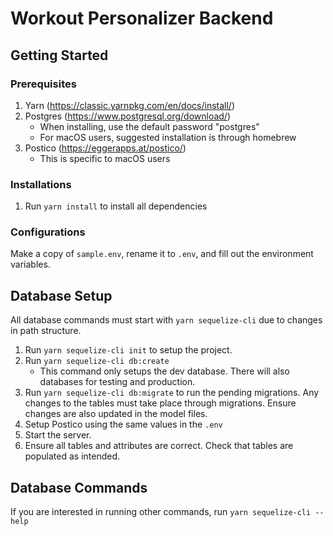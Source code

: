 # Workout Personalizer Backend

## Getting Started

### Prerequisites

1. Yarn (https://classic.yarnpkg.com/en/docs/install/)
2. Postgres (https://www.postgresql.org/download/)
   - When installing, use the default password "postgres"
   - For macOS users, suggested installation is through homebrew
3. Postico (https://eggerapps.at/postico/)
   - This is specific to macOS users

### Installations

1. Run `yarn install` to install all dependencies

### Configurations

Make a copy of `sample.env`, rename it to `.env`, and fill out the environment variables.

## Database Setup

All database commands must start with `yarn sequelize-cli` due to changes in path structure.

1. Run `yarn sequelize-cli init` to setup the project.
2. Run `yarn sequelize-cli db:create`
   - This command only setups the dev database. There will also databases for testing and production.
3. Run `yarn sequelize-cli db:migrate` to run the pending migrations. Any changes to the tables must take place through migrations.
   Ensure changes are also updated in the model files.
4. Setup Postico using the same values in the `.env`
5. Start the server.
6. Ensure all tables and attributes are correct. Check that tables are populated as intended.

## Database Commands

If you are interested in running other commands, run `yarn sequelize-cli --help`
